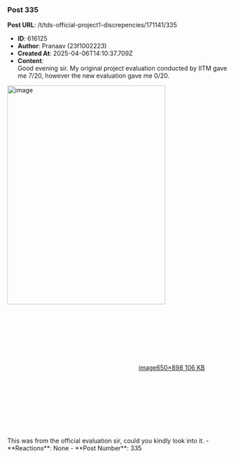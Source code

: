 ### Post 335
**Post URL**: /t/tds-official-project1-discrepencies/171141/335
- **ID**: 616125
- **Author**: Pranaav (23f1002223)
- **Created At**: 2025-04-06T14:10:37.709Z
- **Content**:  
  Good evening sir.
My original project evaluation conducted by IITM gave me 7/20, however the new evaluation gave me 0/20.
<div class="lightbox-wrapper"><a class="lightbox" href="https://europe1.discourse-cdn.com/flex013/uploads/iitm/original/3X/c/c/cc8129304f5afb06949f9302d76a9676ce4dea17.png" data-download-href="/uploads/short-url/tb883n42c5TMle3vrZL5uPPvaBx.png?dl=1" title="image" rel="noopener nofollow ugc"><img src="https://europe1.discourse-cdn.com/flex013/uploads/iitm/optimized/3X/c/c/cc8129304f5afb06949f9302d76a9676ce4dea17_2_361x500.png" alt="image" data-base62-sha1="tb883n42c5TMle3vrZL5uPPvaBx" width="361" height="500" srcset="https://europe1.discourse-cdn.com/flex013/uploads/iitm/optimized/3X/c/c/cc8129304f5afb06949f9302d76a9676ce4dea17_2_361x500.png, https://europe1.discourse-cdn.com/flex013/uploads/iitm/optimized/3X/c/c/cc8129304f5afb06949f9302d76a9676ce4dea17_2_541x750.png 1.5x, https://europe1.discourse-cdn.com/flex013/uploads/iitm/original/3X/c/c/cc8129304f5afb06949f9302d76a9676ce4dea17.png 2x" data-dominant-color="C9C8C8"><div class="meta"><svg class="fa d-icon d-icon-far-image svg-icon" aria-hidden="true"><use href="#far-image"></use></svg><span class="filename">image</span><span class="informations">650×898 106 KB</span><svg class="fa d-icon d-icon-discourse-expand svg-icon" aria-hidden="true"><use href="#discourse-expand"></use></svg></div></a></div>
This was from the official evaluation sir, could you kindly look into it.
- **Reactions**: None
- **Post Number**: 335


